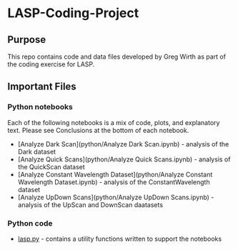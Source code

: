 # LASP-Coding-Project

## Purpose
This repo contains code and data files developed by Greg Wirth as part of the coding exercise for LASP.

## Important Files

### Python notebooks

Each of the following notebooks is a mix of code, plots, and explanatory text.  Please see Conclusions at the bottom of each notebook.

* [Analyze Dark Scan](python/Analyze Dark Scan.ipynb) - analysis of the Dark dataset
* [Analyze Quick Scans](python/Analyze Quick Scans.ipynb) - analysis of the QuickScan dataset
* [Analyze Constant Wavelength Dataset](python/Analyze Constant Wavelength Dataset.ipynb) - analysis of the ConstantWavelength dataset
* [Analyze UpDown Scans](python/Analyze UpDown Scans.ipynb) - analysis of the UpScan and DownScan daatasets

### Python code

* [lasp.py](python/lasp.py) - contains a utility functions written to support the notebooks
